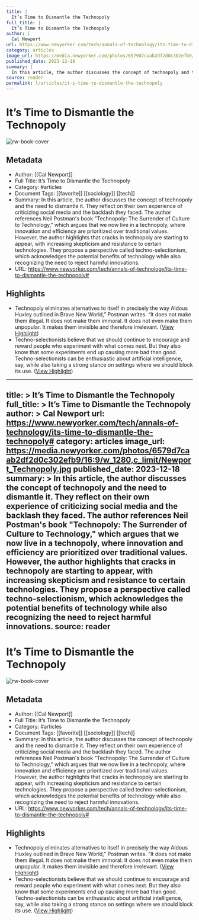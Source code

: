 ```yaml
---
title: |
  It’s Time to Dismantle the Technopoly
full_title: |
  It’s Time to Dismantle the Technopoly
author: |
  Cal Newport
url: https://www.newyorker.com/tech/annals-of-technology/its-time-to-dismantle-the-technopoly#
category: articles
image_url: https://media.newyorker.com/photos/6579d7caab2df2d0c302efb9/16:9/w_1280,c_limit/Newport_Technopoly.jpg
published_date: 2023-12-18
summary: |
  In this article, the author discusses the concept of technopoly and the need to dismantle it. They reflect on their own experience of criticizing social media and the backlash they faced. The author references Neil Postman's book "Technopoly: The Surrender of Culture to Technology," which argues that we now live in a technopoly, where innovation and efficiency are prioritized over traditional values. However, the author highlights that cracks in technopoly are starting to appear, with increasing skepticism and resistance to certain technologies. They propose a perspective called techno-selectionism, which acknowledges the potential benefits of technology while also recognizing the need to reject harmful innovations.
source: reader
permalink: l/articles/it-s-time-to-dismantle-the-technopoly
---
```

# It’s Time to Dismantle the Technopoly

![rw-book-cover](https://media.newyorker.com/photos/6579d7caab2df2d0c302efb9/16:9/w_1280,c_limit/Newport_Technopoly.jpg)

## Metadata
- Author: [[Cal Newport]]
- Full Title: It’s Time to Dismantle the Technopoly
- Category: #articles
- Document Tags: [[favorite]] [[sociology]] [[tech]] 
- Summary: In this article, the author discusses the concept of technopoly and the need to dismantle it. They reflect on their own experience of criticizing social media and the backlash they faced. The author references Neil Postman's book "Technopoly: The Surrender of Culture to Technology," which argues that we now live in a technopoly, where innovation and efficiency are prioritized over traditional values. However, the author highlights that cracks in technopoly are starting to appear, with increasing skepticism and resistance to certain technologies. They propose a perspective called techno-selectionism, which acknowledges the potential benefits of technology while also recognizing the need to reject harmful innovations.
- URL: https://www.newyorker.com/tech/annals-of-technology/its-time-to-dismantle-the-technopoly#

## Highlights
- Technopoly eliminates alternatives to itself in precisely the way Aldous Huxley outlined in Brave New World,” Postman writes. “It does not make them illegal. It does not make them immoral. It does not even make them unpopular. It makes them invisible and therefore irrelevant. ([View Highlight](https://read.readwise.io/read/01hjr9s2kedk5qtc62qh61fa1e))
- Techno-selectionists believe that we should continue to encourage and reward people who experiment with what comes next. But they also know that some experiments end up causing more bad than good. Techno-selectionists can be enthusiastic about artificial intelligence, say, while also taking a strong stance on settings where we should block its use. ([View Highlight](https://read.readwise.io/read/01hjr9yj4xvs6s0j95by6hm5tz))


---
title: >
  It’s Time to Dismantle the Technopoly
full_title: >
  It’s Time to Dismantle the Technopoly
author: >
  Cal Newport
url: https://www.newyorker.com/tech/annals-of-technology/its-time-to-dismantle-the-technopoly#
category: articles
image_url: https://media.newyorker.com/photos/6579d7caab2df2d0c302efb9/16:9/w_1280,c_limit/Newport_Technopoly.jpg
published_date: 2023-12-18
summary: >
  In this article, the author discusses the concept of technopoly and the need to dismantle it. They reflect on their own experience of criticizing social media and the backlash they faced. The author references Neil Postman's book "Technopoly: The Surrender of Culture to Technology," which argues that we now live in a technopoly, where innovation and efficiency are prioritized over traditional values. However, the author highlights that cracks in technopoly are starting to appear, with increasing skepticism and resistance to certain technologies. They propose a perspective called techno-selectionism, which acknowledges the potential benefits of technology while also recognizing the need to reject harmful innovations.
source: reader
---
# It’s Time to Dismantle the Technopoly

![rw-book-cover](https://media.newyorker.com/photos/6579d7caab2df2d0c302efb9/16:9/w_1280,c_limit/Newport_Technopoly.jpg)

## Metadata
- Author: [[Cal Newport]]
- Full Title: It’s Time to Dismantle the Technopoly
- Category: #articles
- Document Tags: [[favorite]] [[sociology]] [[tech]] 
- Summary: In this article, the author discusses the concept of technopoly and the need to dismantle it. They reflect on their own experience of criticizing social media and the backlash they faced. The author references Neil Postman's book "Technopoly: The Surrender of Culture to Technology," which argues that we now live in a technopoly, where innovation and efficiency are prioritized over traditional values. However, the author highlights that cracks in technopoly are starting to appear, with increasing skepticism and resistance to certain technologies. They propose a perspective called techno-selectionism, which acknowledges the potential benefits of technology while also recognizing the need to reject harmful innovations.
- URL: https://www.newyorker.com/tech/annals-of-technology/its-time-to-dismantle-the-technopoly#

## Highlights
- Technopoly eliminates alternatives to itself in precisely the way Aldous Huxley outlined in Brave New World,” Postman writes. “It does not make them illegal. It does not make them immoral. It does not even make them unpopular. It makes them invisible and therefore irrelevant. ([View Highlight](https://read.readwise.io/read/01hjr9s2kedk5qtc62qh61fa1e))
- Techno-selectionists believe that we should continue to encourage and reward people who experiment with what comes next. But they also know that some experiments end up causing more bad than good. Techno-selectionists can be enthusiastic about artificial intelligence, say, while also taking a strong stance on settings where we should block its use. ([View Highlight](https://read.readwise.io/read/01hjr9yj4xvs6s0j95by6hm5tz))


